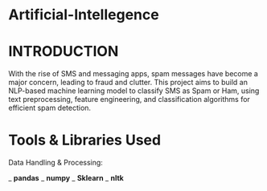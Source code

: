 # Artificial-Intellegence
# INTRODUCTION
With the rise of SMS and messaging apps, spam messages have become a major concern, leading to fraud and clutter. This project aims to build an NLP-based machine learning model to classify SMS as Spam or Ham, using text preprocessing, feature engineering, and classification algorithms for efficient spam detection.
# Tools & Libraries Used
Data Handling & Processing:

_ **pandas**
_ **numpy**
_ **Sklearn**
_ **nltk**




